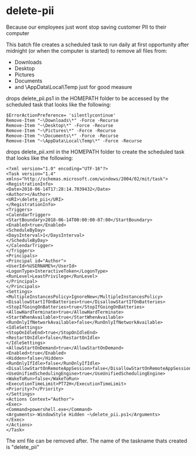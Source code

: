 # delete-pii
Because our employees just wont stop saving customer PII to their computer

This batch file creates a scheduled task to run daily at first opportunity after midnight (or when the computer is started) to remove all files from:

  * Downloads
  * Desktop
  * Pictures
  * Documents
  * and \AppData\Local\Temp just for good measure

drops delete_pii.ps1 in the HOMEPATH folder to be accessed by the scheduled task that looks like the following:
```
$ErrorActionPreference= 'silentlycontinue'
Remove-Item "~\Downloads\*" -Force -Recurse
Remove-Item "~\Desktop\*" -Force -Recurse
Remove-Item "~\Pictures\*" -Force -Recurse
Remove-Item "~\Documents\*" -Force -Recurse
Remove-Item "~\AppData\Local\Temp\*" -Force -Recurse
```
drops delete_pii.xml in the HOMEPATH folder to create the scheduled task that looks like the following:
```
<?xml version="1.0" encoding="UTF-16"?>
<Task version="1.4" xmlns="http://schemas.microsoft.com/windows/2004/02/mit/task">
<RegistrationInfo>
<Date>2018-06-14T17:28:14.7039432</Date>
<Author></Author>
<URI>\delete_pii</URI>
</RegistrationInfo>
<Triggers>
<CalendarTrigger>
<StartBoundary>2018-06-14T00:00:00-07:00</StartBoundary>
<Enabled>true</Enabled>
<ScheduleByDay>
<DaysInterval>1</DaysInterval>
</ScheduleByDay>
</CalendarTrigger>
</Triggers>
<Principals>
<Principal id="Author">
<UserId>%USERNAME%</UserId>
<LogonType>InteractiveToken</LogonType>
<RunLevel>LeastPrivilege</RunLevel>
</Principal>
</Principals>
<Settings>
<MultipleInstancesPolicy>IgnoreNew</MultipleInstancesPolicy>
<DisallowStartIfOnBatteries>true</DisallowStartIfOnBatteries>
<StopIfGoingOnBatteries>true</StopIfGoingOnBatteries>
<AllowHardTerminate>true</AllowHardTerminate>
<StartWhenAvailable>true</StartWhenAvailable>
<RunOnlyIfNetworkAvailable>false</RunOnlyIfNetworkAvailable>
<IdleSettings>
<StopOnIdleEnd>true</StopOnIdleEnd>
<RestartOnIdle>false</RestartOnIdle>
</IdleSettings>
<AllowStartOnDemand>true</AllowStartOnDemand>
<Enabled>true</Enabled>
<Hidden>false</Hidden>
<RunOnlyIfIdle>false</RunOnlyIfIdle>
<DisallowStartOnRemoteAppSession>false</DisallowStartOnRemoteAppSession>
<UseUnifiedSchedulingEngine>true</UseUnifiedSchedulingEngine>
<WakeToRun>false</WakeToRun>
<ExecutionTimeLimit>PT72H</ExecutionTimeLimit>
<Priority>7</Priority>
</Settings>
<Actions Context="Author">
<Exec>
<Command>powershell.exe</Command>
<Arguments>-WindowStyle Hidden ~\delete_pii.ps1</Arguments>
</Exec>
</Actions>
</Task>
```

The xml file can be removed after. The name of the taskname thats created is "delete_pii"
